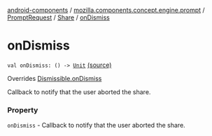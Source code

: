 [android-components](../../../index.md) / [mozilla.components.concept.engine.prompt](../../index.md) / [PromptRequest](../index.md) / [Share](index.md) / [onDismiss](./on-dismiss.md)

# onDismiss

`val onDismiss: () -> `[`Unit`](https://kotlinlang.org/api/latest/jvm/stdlib/kotlin/-unit/index.html) [(source)](https://github.com/mozilla-mobile/android-components/blob/master/components/concept/engine/src/main/java/mozilla/components/concept/engine/prompt/PromptRequest.kt#L289)

Overrides [Dismissible.onDismiss](../-dismissible/on-dismiss.md)

Callback to notify that the user aborted the share.

### Property

`onDismiss` - Callback to notify that the user aborted the share.